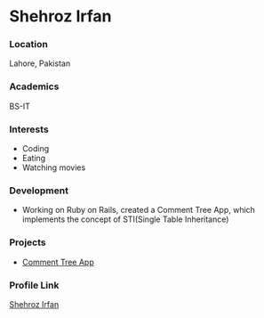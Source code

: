 # Shehroz Irfan

### Location

Lahore, Pakistan

### Academics

BS-IT

### Interests

- Coding
- Eating
- Watching movies

### Development

- Working on Ruby on Rails, created a Comment Tree App, which implements the concept of STI(Single Table Inheritance)

### Projects

- [Comment Tree App](https://github.com/ShehrozIrfan/comment_tree_app)


### Profile Link

[Shehroz Irfan](https://github.com/ShehrozIrfan)
